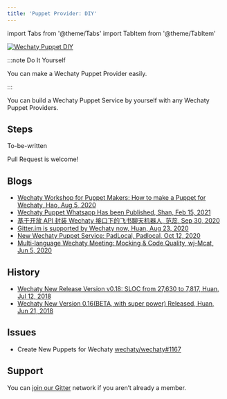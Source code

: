 ```yaml
---
title: 'Puppet Provider: DIY'
---
```


<!-- MDX import -->
import Tabs from '@theme/Tabs'
import TabItem from '@theme/TabItem'

[![Wechaty Puppet DIY](https://img.shields.io/badge/Provider-DIY-blueviolet)](diy)

:::note Do It Yourself

You can make a Wechaty Puppet Provider easily.

:::

You can build a Wechaty Puppet Service by yourself with any Wechaty Puppet Providers.

## Steps

To-be-written

Pull Request is welcome!

## Blogs

- [Wechaty Workshop for Puppet Makers: How to make a Puppet for Wechaty, Hao, Aug 5, 2020](https://wechaty.js.org/2020/08/05/wechaty-puppet-maker/)
- [Wechaty Puppet Whatsapp Has been Published, Shan, Feb 15, 2021](https://wechaty.js.org/2021/02/15/publishment-of-wechaty-whatapp-puppet/)
- [基于开放 API 封装 Wechaty 接口下的飞书聊天机器人, 范蕊, Sep 30, 2020](https://wechaty.js.org/2020/09/30/wechaty-puppet-lark-final-blog/)
- [Gitter.im is supported by Wechaty now, Huan, Aug 23, 2020](https://wechaty.js.org/2020/08/23/wechaty-puppet-gitter/)
- [New Wechaty Puppet Service: PadLocal, Padlocal, Oct 12, 2020](https://wechaty.js.org/2020/10/12/puppet-padlocal-intro/)
- [Multi-language Wechaty Meeting: Mocking & Code Quality, wj-Mcat, Jun 5, 2020](https://wechaty.js.org/2020/07/05/multilanguage-meeting-notes/)

## History

- [Wechaty New Release Version v0.18: SLOC from 27,630 to 7,817, Huan, Jul 12, 2018](https://wechaty.js.org/2018/07/12/wechaty-new-release-version-0.18/)
- [Wechaty New Version 0.16(BETA, with super power) Released, Huan, Jun 21, 2018](https://wechaty.js.org/2018/06/21/wechaty-new-release-version-0.16/)

## Issues

- Create New Puppets for Wechaty [wechaty/wechaty#1167](https://github.com/wechaty/wechaty/issues/1167)

## Support

You can [join our Gitter](https://gitter.im/wechaty/wechaty) network if you aren’t already a member.

